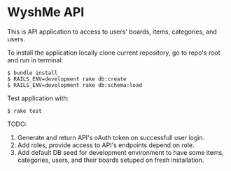 WyshMe API
==========

This is API application to access to users' boards, items, categories, and users.

To install the application locally clone current repository, go to repo's root and run in terminal:

    $ bundle install
    $ RAILS_ENV=development rake db:create
    $ RAILS_ENV=development rake db:schema:load

Test application with:

    $ rake test

TODO:

1. Generate and return API's oAuth token on successfull user login.
2. Add roles, provide access to API's endpoints depend on role.
3. Add default DB seed for development environment to have some items, categories,
users, and their boards setuped on fresh installation.
